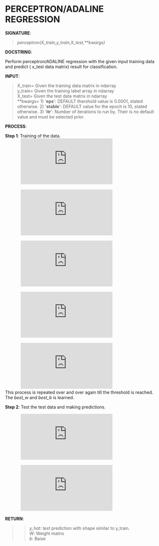 # PERCEPTRON/ADALINE REGRESSION

**SIGNATURE**: 
>_perceptron(X_train,y_train,X_test,**kwargs)_

**DOCSTRING**:

Perform perceptron/ADALINE regression with the given input training data and predict ( x_test data matrix) result for classification.

**INPUT**:
>X_train= Given the training data matrix in ndarray  
y_train= Given the training label array in ndarray  
X_test= Given the test data matrix in ndarray  
**kwargs= 1) '**eps**': DEFAULT thershold value is 0.0001, stated otherwise. 2) '**stable**': DEFAULT value for the epoch is 10, stated otherwise. 3) '**itr**': Number of iterations to run by. Their is no default value and must be selected prior.

**PROCESS**:

**Step 1**: Training of the data.  
&nbsp;&nbsp;&nbsp;&nbsp;&nbsp;&nbsp;&nbsp;&nbsp;&nbsp;&nbsp;&nbsp;&nbsp;&nbsp;![](http://latex.codecogs.com/gif.latex?%5Cwidehat%7By%7D%3DW%5E%7BT%7DX&plus;b)

&nbsp;&nbsp;&nbsp;&nbsp;&nbsp;&nbsp;&nbsp;&nbsp;&nbsp;&nbsp;&nbsp;&nbsp;&nbsp;![](http://latex.codecogs.com/gif.latex?%5Chat%7By%7D%3D%5Cbegin%7Bcases%7D%201%26%20%5Ctext%7B%20if%20%7D%20y%3E0%20%5C%5C%200%26%20%5Ctext%7B%20if%20%7D%20y%5Cleq%200%20%5Cend%7Bcases%7D)

&nbsp;&nbsp;&nbsp;&nbsp;&nbsp;&nbsp;&nbsp;&nbsp;&nbsp;&nbsp;&nbsp;&nbsp;&nbsp;![](http://latex.codecogs.com/gif.latex?error%3Dy-%5Chat%7By%7D)

&nbsp;&nbsp;&nbsp;&nbsp;&nbsp;&nbsp;&nbsp;&nbsp;&nbsp;&nbsp;&nbsp;&nbsp;&nbsp;![](http://latex.codecogs.com/gif.latex?W%3DW&plus;error%5Ccdot%20X)

&nbsp;&nbsp;&nbsp;&nbsp;&nbsp;&nbsp;&nbsp;&nbsp;&nbsp;&nbsp;&nbsp;&nbsp;&nbsp;![](http://latex.codecogs.com/gif.latex?b%3Db&plus;error)  
This process is repeated over and over again till the threshold is reached. The *best_w* and *best_b* is learned.

**Step 2**: Test the test data and making predictions.

&nbsp;&nbsp;&nbsp;&nbsp;&nbsp;&nbsp;&nbsp;&nbsp;&nbsp;&nbsp;&nbsp;&nbsp;&nbsp;![](http://latex.codecogs.com/gif.latex?%5Cwidehat%7By%7D%3DW%5E%7BT%7D%5Cbullet%20xtest%5E%7BT%7D&plus;b)

&nbsp;&nbsp;&nbsp;&nbsp;&nbsp;&nbsp;&nbsp;&nbsp;&nbsp;&nbsp;&nbsp;&nbsp;&nbsp;![](http://latex.codecogs.com/gif.latex?%5Chat%7By%7D%3D%5Cbegin%7Bcases%7D%201%26%20%5Ctext%7B%20if%20%7D%20y%3E0%20%5C%5C%200%26%20%5Ctext%7B%20if%20%7D%20y%5Cleq%200%20%5Cend%7Bcases%7D)

**RETURN**: 
>>*y_hat*: test prediction with shape similar to y_train.  
*W*: Weight matrix  
*b*: Baise  
